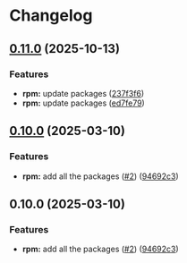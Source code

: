 # Changelog

## [0.11.0](https://github.com/joshuachp/packages/compare/sccache-v0.10.0...sccache-v0.11.0) (2025-10-13)


### Features

* **rpm:** update packages ([237f3f6](https://github.com/joshuachp/packages/commit/237f3f6fad31f6e7f8a1bfa1e29d641233733c3a))
* **rpm:** update packages ([ed7fe79](https://github.com/joshuachp/packages/commit/ed7fe79191236cb7387b72bf2f86bbaa931f81fe))

## [0.10.0](https://github.com/joshuachp/packages/compare/sccache-v0.10.0...sccache-v0.10.0) (2025-03-10)


### Features

* **rpm:** add all the packages ([#2](https://github.com/joshuachp/packages/issues/2)) ([94692c3](https://github.com/joshuachp/packages/commit/94692c3e51d56c0cd6b247db63361bc7d5bc2532))

## 0.10.0 (2025-03-10)


### Features

* **rpm:** add all the packages ([#2](https://github.com/joshuachp/packages/issues/2)) ([94692c3](https://github.com/joshuachp/packages/commit/94692c3e51d56c0cd6b247db63361bc7d5bc2532))
